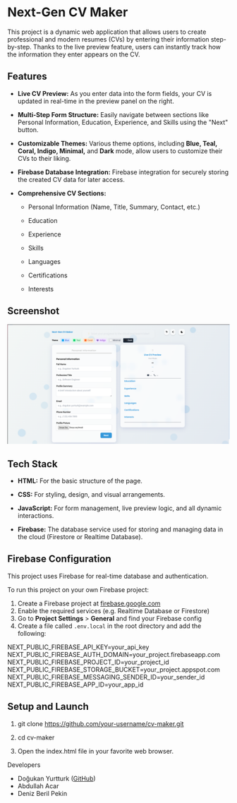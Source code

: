 Next-Gen CV Maker
=================

This project is a dynamic web application that allows users to create professional and modern resumes (CVs) by entering their information step-by-step. Thanks to the live preview feature, users can instantly track how the information they enter appears on the CV.

Features
----------

*   **Live CV Preview:** As you enter data into the form fields, your CV is updated in real-time in the preview panel on the right.
    
*   **Multi-Step Form Structure:** Easily navigate between sections like Personal Information, Education, Experience, and Skills using the "Next" button.
    
*   **Customizable Themes:** Various theme options, including **Blue, Teal, Coral, Indigo, Minimal,** and **Dark** mode, allow users to customize their CVs to their liking.
    
*   **Firebase Database Integration:** Firebase integration for securely storing the created CV data for later access.
    
*   **Comprehensive CV Sections:**
    
    *   Personal Information (Name, Title, Summary, Contact, etc.)
        
    *   Education
        
    *   Experience
        
    *   Skills
        
    *   Languages
        
    *   Certifications
        
    *   Interests
        

Screenshot
-------------

![Main Page](./screenshots/mainpage.png)

Tech Stack
--------------

*   **HTML:** For the basic structure of the page.
    
*   **CSS:** For styling, design, and visual arrangements.
    
*   **JavaScript:** For form management, live preview logic, and all dynamic interactions.
    
*   **Firebase:** The database service used for storing and managing data in the cloud (Firestore or Realtime Database).
    

## Firebase Configuration

This project uses Firebase for real-time database and authentication.

To run this project on your own Firebase project:

1. Create a Firebase project at [firebase.google.com](https://firebase.google.com/)
2. Enable the required services (e.g. Realtime Database or Firestore)
3. Go to **Project Settings** > **General** and find your Firebase config
4. Create a file called `.env.local` in the root directory and add the following:

NEXT_PUBLIC_FIREBASE_API_KEY=your_api_key
NEXT_PUBLIC_FIREBASE_AUTH_DOMAIN=your_project.firebaseapp.com
NEXT_PUBLIC_FIREBASE_PROJECT_ID=your_project_id
NEXT_PUBLIC_FIREBASE_STORAGE_BUCKET=your_project.appspot.com
NEXT_PUBLIC_FIREBASE_MESSAGING_SENDER_ID=your_sender_id
NEXT_PUBLIC_FIREBASE_APP_ID=your_app_id

Setup and Launch
-------------------

1.  git clone https://github.com/your-username/cv-maker.git
    
2.  cd cv-maker
    
3.  Open the index.html file in your favorite web browser.


Developers

- Doğukan Yurtturk ([GitHub](https://github.com/dgkann))  
- Abdullah Acar
- Deniz Beril Pekin

